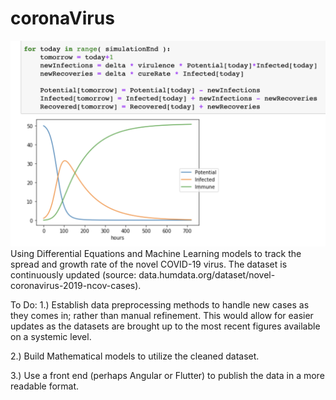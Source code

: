 # coronaVirus
![Image of model](https://raw.githubusercontent.com/cflores713/coronaVirus/master/ss9.png)
Using Differential Equations and Machine Learning models to track the spread and growth rate of the novel COVID-19 virus. The dataset is continuously updated (source: data.humdata.org/dataset/novel-coronavirus-2019-ncov-cases).

To Do:
1.) Establish data preprocessing methods to handle new cases as they comes in; rather than manual refinement. This would allow for easier updates as the datasets are brought up to the most recent figures available on a systemic level.

2.) Build Mathematical models to utilize the cleaned dataset.

3.) Use a front end (perhaps Angular or Flutter) to publish the data in a more readable format.
